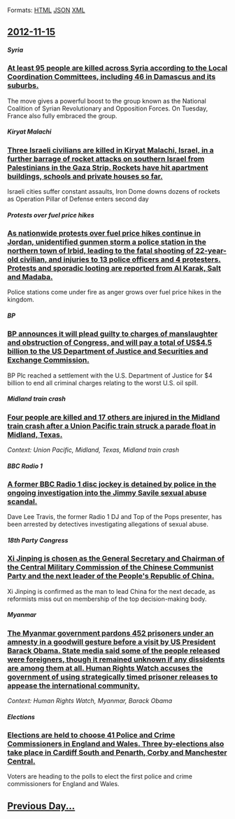 
Formats: [HTML](2012/11/15/index.html)  [JSON](2012/11/15/index.json)  [XML](2012/11/15/index.xml)  

## [2012-11-15](/news/2012/11/15/index.md)

##### Syria
### [At least 95 people are killed across Syria according to the Local Coordination Committees, including 46 in Damascus and its suburbs. ](/news/2012/11/15/at-least-95-people-are-killed-across-syria-according-to-the-local-coordination-committees-including-46-in-damascus-and-its-suburbs.md)
The move gives a powerful boost to the group known as the National Coalition of Syrian Revolutionary and Opposition Forces. On Tuesday, France also fully embraced the group.

##### Kiryat Malachi
### [Three Israeli civilians are killed in Kiryat Malachi, Israel, in a further barrage of rocket attacks on southern Israel from Palestinians in the Gaza Strip. Rockets have hit apartment buildings, schools and private houses so far. ](/news/2012/11/15/three-israeli-civilians-are-killed-in-kiryat-malachi-israel-in-a-further-barrage-of-rocket-attacks-on-southern-israel-from-palestinians-in.md)
Israeli cities suffer constant assaults, Iron Dome downs dozens of rockets as Operation Pillar of Defense enters second day

##### Protests over fuel price hikes
### [As nationwide protests over fuel price hikes continue in Jordan, unidentified gunmen storm a police station in the northern town of Irbid, leading to the fatal shooting of 22-year-old civilian, and injuries to 13 police officers and 4 protesters. Protests and sporadic looting are reported from Al Karak, Salt and Madaba. ](/news/2012/11/15/as-nationwide-protests-over-fuel-price-hikes-continue-in-jordan-unidentified-gunmen-storm-a-police-station-in-the-northern-town-of-irbid-l.md)
Police stations come under fire as anger grows over fuel price hikes in the kingdom.

##### BP
### [BP announces it will plead guilty to charges of manslaughter and obstruction of Congress, and will pay a total of US$4.5 billion to the US Department of Justice and Securities and Exchange Commission. ](/news/2012/11/15/bp-announces-it-will-plead-guilty-to-charges-of-manslaughter-and-obstruction-of-congress-and-will-pay-a-total-of-us-4-5-billion-to-the-us-d.md)
BP Plc reached a settlement with the U.S. Department of Justice for $4 billion to end all criminal charges relating to the worst U.S. oil spill.

##### Midland train crash
### [Four people are killed and 17 others are injured in the Midland train crash after a Union Pacific train struck a parade float in Midland, Texas. ](/news/2012/11/15/four-people-are-killed-and-17-others-are-injured-in-the-midland-train-crash-after-a-union-pacific-train-struck-a-parade-float-in-midland-te.md)
_Context: Union Pacific, Midland, Texas, Midland train crash_

##### BBC Radio 1
### [A former BBC Radio 1 disc jockey is detained by police in the ongoing investigation into the Jimmy Savile sexual abuse scandal. ](/news/2012/11/15/a-former-bbc-radio-1-disc-jockey-is-detained-by-police-in-the-ongoing-investigation-into-the-jimmy-savile-sexual-abuse-scandal.md)
Dave Lee Travis, the former Radio 1 DJ and Top of the Pops presenter, has been arrested by detectives investigating allegations of sexual abuse.

##### 18th Party Congress
### [Xi Jinping is chosen as the General Secretary and Chairman of the Central Military Commission of the Chinese Communist Party and the next leader of the People's Republic of China. ](/news/2012/11/15/xi-jinping-is-chosen-as-the-general-secretary-and-chairman-of-the-central-military-commission-of-the-chinese-communist-party-and-the-next-le.md)
Xi Jinping is confirmed as the man to lead China for the next decade, as reformists miss out on membership of the top decision-making body.

##### Myanmar
### [The Myanmar government pardons 452 prisoners under an amnesty in a goodwill gesture before a visit by US President Barack Obama. State media said some of the people released were foreigners, though it remained unknown if any dissidents are among them at all. Human Rights Watch accuses the government of using strategically timed prisoner releases to appease the international community. ](/news/2012/11/15/the-myanmar-government-pardons-452-prisoners-under-an-amnesty-in-a-goodwill-gesture-before-a-visit-by-us-president-barack-obama-state-media.md)
_Context: Human Rights Watch, Myanmar, Barack Obama_

##### Elections
### [Elections are held to choose 41 Police and Crime Commissioners in England and Wales. Three by-elections also take place in Cardiff South and Penarth, Corby and Manchester Central. ](/news/2012/11/15/elections-are-held-to-choose-41-police-and-crime-commissioners-in-england-and-wales-three-by-elections-also-take-place-in-cardiff-south-and.md)
Voters are heading to the polls to elect the first police and crime commissioners for England and Wales.

## [Previous Day...](/news/2012/11/14/index.md)

